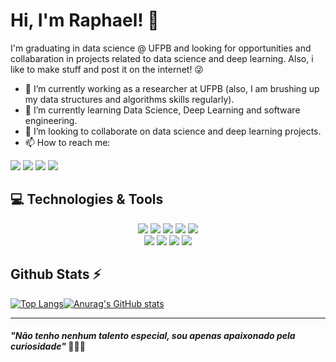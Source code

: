 # Hi, I'm Raphael! 👋 

I'm graduating in data science @ UFPB and looking for opportunities and collabaration in projects related to data science and deep learning. Also, i like to make stuff and post it on the internet!  :stuck_out_tongue_winking_eye: 

- 🔭 I’m currently working as a researcher at UFPB  (also, I am brushing up my data structures and algorithms skills regularly).  
- 🌱 I’m currently learning Data Science, Deep Learning and software engineering.  
- 🤝 I’m looking to collaborate on data science and deep learning projects.  
 -   📫  How to reach me: 
  
[<img src="https://img.shields.io/badge/twitter-%231DA1F2.svg?&style=for-the-badge&logo=twitter&logoColor=white" />](https://twitter.com/raphael_720)  [<img src="https://img.shields.io/badge/linkedin-%230077B5.svg?&style=for-the-badge&logo=linkedin&logoColor=white" />](https://www.linkedin.com/in/raphael-nascimento-511b09148/) [<img src = "https://img.shields.io/badge/instagram-%23E4405F.svg?&style=for-the-badge&logo=instagram&logoColor=white">](https://www.instagram.com/raphael_720/)  [<img src = "https://img.shields.io/badge/Gmail-D14836?style=for-the-badge&logo=gmail&logoColor=white">](mailto:contato@raphaelleite720@gmail.com)

## :computer: Technologies & Tools
<p align="center">
 <img src="https://img.shields.io/badge/Python-14354C?style=for-the-badge&logo=python&logoColor=white"></img>
  <img src="https://img.shields.io/badge/JavaScript-F7DF1E?style=for-the-badge&logo=javascript&logoColor=black"></img>
  <img src="https://img.shields.io/badge/TypeScript-007ACC?style=for-the-badge&logo=typescript&logoColor=white"></img>
 <img src="https://img.shields.io/badge/c-%2300599C.svg?style=for-the-badge&logo=c&logoColor=white"/>
  <img src="https://img.shields.io/badge/c++-%2300599C.svg?style=for-the-badge&logo=c%2B%2B&logoColor=white"/>
  <br/>
  <img src="https://img.shields.io/badge/HTML5-E34F26?style=for-the-badge&logo=html5&logoColor=white"></img>
  <img src="https://img.shields.io/badge/CSS3-1572B6?style=for-the-badge&logo=css3&logoColor=white"><img>
  <img src="https://img.shields.io/badge/Node.js-43853D?style=for-the-badge&logo=node.js&logoColor=white"/>
  <img src="https://img.shields.io/badge/React_Native-20232A?style=for-the-badge&logo=react&logoColor=61DAFB"></img>

## Github Stats :zap:

[
![Top Langs](https://github-readme-stats.vercel.app/api/top-langs/?username=raphael720&layout=compact&theme=tokyonight&exclude_repo=Machine_Learning_Projecs,icd,Exercicios-icd)![Anurag's GitHub stats](https://github-readme-stats.vercel.app/api?username=raphael720&count_private=true&show_icons=true&theme=tokyonight)](https://github.com/anuraghazra/github-readme-stats)

---

#### _"Não tenho nenhum talento especial, sou apenas apaixonado pela curiosidade"_ 👩🏻‍💻  
 
